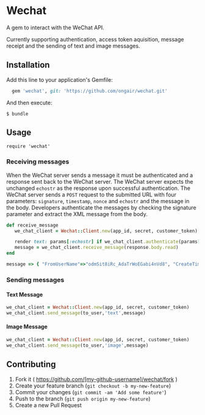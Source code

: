 # Wechat
A gem to interact with the WeChat API.

Currently supporting authentication, access token aquisition, message receipt and the sending of text and image messages.

## Installation

Add this line to your application's Gemfile:

```ruby
  gem 'wechat', git: 'https://github.com/ongair/wechat.git'
```

And then execute:

    $ bundle

## Usage

    require 'wechat'

### Receiving messages
 When the WeChat server sends a message it must be authenticated and a response sent back to the WeChat server. The WeChat server expects the unchanged `echostr` as the response upon successful authentication. The WeChat server sends a `POST` request to the submitted URL with four parameters: `signature`, `timestamp`, `nonce` and `echostr` and the message in the body. Developers authenticate the messages by checking the signature parameter and extract the XML message from the body.

 ```ruby
 def receive_message
    we_chat_client = Wechat::Client.new(app_id, secret, customer_token)

    render text: params[:echostr] if we_chat_client.authenticate(params[:nonce],params[:signature], params[:timestamp])
    message = we_chat_client.receive_message(response.body.read)
 end

 message => { "FromUserName"=>"odmSit8iRc_AdaTrWoEGabi4nVd8", "CreateTime"=>"1436355707", "MsgType"=>"text", "Content"=>"How's it going?", "MsgId"=>"6169100787194945124"}
 ```

### Sending messages
#### Text Message

```ruby
we_chat_client = Wechat::Client.new(app_id, secret, customer_token)
we_chat_client.send_message(to_user,'text',message)
```

#### Image Message

```ruby
we_chat_client = Wechat::Client.new(app_id, secret, customer_token)
we_chat_client.send_message(to_user,'image',message)
```

## Contributing

1. Fork it ( https://github.com/[my-github-username]/wechat/fork )
2. Create your feature branch (`git checkout -b my-new-feature`)
3. Commit your changes (`git commit -am 'Add some feature'`)
4. Push to the branch (`git push origin my-new-feature`)
5. Create a new Pull Request
